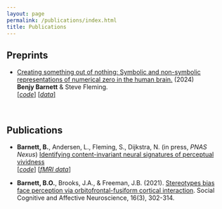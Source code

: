 ```yaml
---
layout: page
permalink: /publications/index.html
title: Publications
---
```


## Preprints

- [Creating something out of nothing: Symbolic and non-symbolic representations of numerical zero in the human brain.](https://www.biorxiv.org/content/10.1101/2024.01.30.577906v1) (2024)<br> **Benjy Barnett** & Steve Fleming.<br>
[[*code*]](https://github.com/benjybarnett/ZeroMEG) [[*data*]](https://osf.io/vr7qp/)


  <br>

## Publications

- **Barnett, B.**, Andersen, L., Fleming, S., Dijkstra, N. (in press, *PNAS Nexus*) [Identifying content-invariant neural signatures of perceptual vividness](https://www.biorxiv.org/content/10.1101/2022.11.30.518510v3) <br>
[[*code*]](https://github.com/benjybarnett/abstract-awareness) [[*fMRI data*]](https://data.ru.nl/collections/di/dccn/DSC_3018030.03_435?0)


- **Barnett, B.O.**, Brooks, J.A., & Freeman, J.B. (2021). [Stereotypes bias face perception via orbitofrontal-fusiform cortical interaction](https://www.academic.oup.com/scan/article/16/3/302/6017806). Social Cognitive and Affective Neuroscience, 16(3), 302-314.


  
